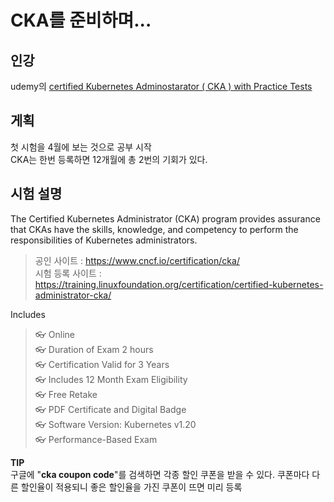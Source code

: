 # CKA를 준비하며...
## 인강
udemy의 [certified Kubernetes Adminostarator ( CKA ) with Practice Tests](https://www.udemy.com/course/certified-kubernetes-administrator-with-practice-tests/)

## 게획 
첫 시험을 4월에 보는 것으로 공부 시작  
CKA는 한번 등록하면 12개월에 총 2번의 기회가 있다.

## 시험 설명
The Certified Kubernetes Administrator (CKA) program provides assurance that CKAs have the skills, knowledge, and competency to perform the responsibilities of Kubernetes administrators.
> 공인 사이트 : https://www.cncf.io/certification/cka/  
> 시험 등록 사이트 : https://training.linuxfoundation.org/certification/certified-kubernetes-administrator-cka/

Includes  
> 👓 Online  
> 👓 Duration of Exam 2 hours  
> 👓 Certification Valid for 3 Years  
> 👓 Includes 12 Month Exam Eligibility  
> 👓 Free Retake  
> 👓 PDF Certificate and Digital Badge  
> 👓 Software Version: Kubernetes v1.20  
> 👓 Performance-Based Exam

**TIP**  
구글에 "**cka coupon code**"를 검색하면 각종 할인 쿠폰을 받을 수 있다. 쿠폰마다 다른 할인율이 적용되니 좋은 할인율을 가진 쿠폰이 뜨면 미리 등록

